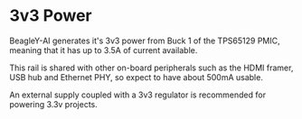 <!--
---
name: 3v3 Power
class: interface
type: pinout
description: BeagleY-AI 3v3 Power Pins
pincount: 2
pin:
  '1':
  '17':
-->
# 3v3 Power

BeagleY-AI generates it's 3v3 power from Buck 1 of the TPS65129 PMIC, meaning that it has up to 3.5A of current available. 

This rail is shared with other on-board peripherals such as the HDMI framer, USB hub and Ethernet PHY, so expect to have about 500mA usable. 

An external supply coupled with a 3v3 regulator is recommended for powering 3.3v projects.